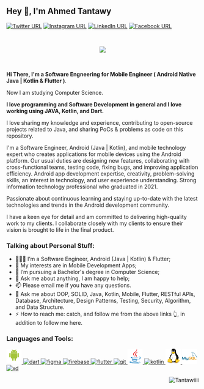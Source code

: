 
## Hey 👋, I'm Ahmed Tantawy

[![Twitter URL](https://img.shields.io/static/v1?color=red&label=Twitter%20&logo=twitter&logoColor=white&style=for-the-badge&message=Follow)](https://twitter.com/rmdaniii4)
[![Instagram URL](https://img.shields.io/static/v1?color=red&label=Instagram&logo=Instagram&logoColor=white&style=for-the-badge&message=follow)](https://www.instagram.com/a7_med_01)
[![LinkedIn URL](https://img.shields.io/static/v1?color=red&label=linkedin&logo=linkedin&logoColor=white&style=for-the-badge&message=Connect)](https://www.linkedin.com/in/rmdaniii/)
[![Facebook URL](https://img.shields.io/static/v1?color=red&label=Facebook&logo=Facebook&logoColor=white&style=for-the-badge&message=Connect)](https://web.facebook.com/profile.php?id=100005190047714)

&ensp;


<div align="center" style="color: red;">
    <img src="https://readme-typing-svg.herokuapp.com/?font=Fira+Code&pause=1000&color=F76C34&size=35&center=true&vCenter=true&width=500&height=70&duration=4000&lines=Hello+My+Friend!+👋;+I'm+a+Mobile+Engineer+👨‍💻;" />
</div>


&ensp;

**Hi There, I'm a **Software Engneering** for Mobile Engineer ( Android Native Java | Kotlin & Flutter )**.

Now I am studying Computer Science.

**I love programming and Software Development in general and I love working using JAVA, Kotlin, and Dart.**

I love sharing my knowledge and experience, contributing to open-source projects related to Java, and sharing PoCs & problems as code on this repository.

I'm  a Software Engineer, Android (Java | Kotlin), and mobile technology expert who creates applications for mobile devices using the Android platform. Our usual duties are designing new features, collaborating with cross-functional teams, testing code, fixing bugs, and improving application efficiency. Android app development expertise, creativity, problem-solving skills, an interest in technology, and user experience understanding. Strong information technology professional who graduated in 2021. 


Passionate about continuous learning and staying up-to-date with the latest technologies and trends in the Android development community.

I have a keen eye for detail and am committed to delivering high-quality work to my clients. I collaborate closely with my clients to ensure their vision is brought to life in the final product.


### Talking about Personal Stuff:

- 👨🏽‍💻 I’m a Software Engineer, Android (Java | Kotlin) &  Flutter; 
- 🤔 My interests are in Mobile Development Apps;
- 💼 I’m pursuing a Bachelor's degree in Computer Science;
- 💬 Ask me about anything, I am happy to help;
- 📫 Please email me if you have any questions.
- 🎯 Ask me about OOP, SOLID, Java, Kotlin, Mobile, Flutter, RESTful APIs, Database, Architecture, Design Patterns, Testing, Security, Algorithm, and Data Structure.
- ⚡ How to reach me: catch, and follow me from the above links 👆, in addition to follow me here.


<h3 align="left">Languages and Tools:</h3>
<p align="left"> <a href="https://developer.android.com" target="_blank" rel="noreferrer"> <img src="https://raw.githubusercontent.com/devicons/devicon/master/icons/android/android-original-wordmark.svg" alt="android" width="40" height="40"/> </a> <a href="https://dart.dev" target="_blank" rel="noreferrer"> <img src="https://www.vectorlogo.zone/logos/dartlang/dartlang-icon.svg" alt="dart" width="40" height="40"/> </a> <a href="https://www.figma.com/" target="_blank" rel="noreferrer"> <img src="https://www.vectorlogo.zone/logos/figma/figma-icon.svg" alt="figma" width="40" height="40"/> </a> <a href="https://firebase.google.com/" target="_blank" rel="noreferrer"> <img src="https://www.vectorlogo.zone/logos/firebase/firebase-icon.svg" alt="firebase" width="40" height="40"/> </a> <a href="https://flutter.dev" target="_blank" rel="noreferrer"> <img src="https://www.vectorlogo.zone/logos/flutterio/flutterio-icon.svg" alt="flutter" width="40" height="40"/> </a> <a href="https://git-scm.com/" target="_blank" rel="noreferrer"> <img src="https://www.vectorlogo.zone/logos/git-scm/git-scm-icon.svg" alt="git" width="40" height="40"/> </a> <a href="https://www.java.com" target="_blank" rel="noreferrer"> <img src="https://raw.githubusercontent.com/devicons/devicon/master/icons/java/java-original.svg" alt="java" width="40" height="40"/> </a> <a href="https://kotlinlang.org" target="_blank" rel="noreferrer"> <img src="https://www.vectorlogo.zone/logos/kotlinlang/kotlinlang-icon.svg" alt="kotlin" width="40" height="40"/> </a> <a href="https://www.linux.org/" target="_blank" rel="noreferrer"> <img src="https://raw.githubusercontent.com/devicons/devicon/master/icons/linux/linux-original.svg" alt="linux" width="40" height="40"/> </a> <a href="https://www.mysql.com/" target="_blank" rel="noreferrer"> <img src="https://raw.githubusercontent.com/devicons/devicon/master/icons/mysql/mysql-original-wordmark.svg" alt="mysql" width="40" height="40"/> </a> <a href="https://www.adobe.com/products/xd.html" target="_blank" rel="noreferrer"> <img src="https://cdn.worldvectorlogo.com/logos/adobe-xd.svg" alt="xd" width="40" height="40"/> </a> </p> <p><img align="right" src="https://github-readme-stats.vercel.app/api/top-langs?username=Tantawiiii&show_icons=true&locale=en&layout=compact" alt="Tantawiiii" /></p>

>>>>>>>>>>>>>>>>>>>>>>>>>>>>>>>>>>>>>>>>>>>>>>>>>>>>>>>>>>>>>>>>>>>>>>>>>>

